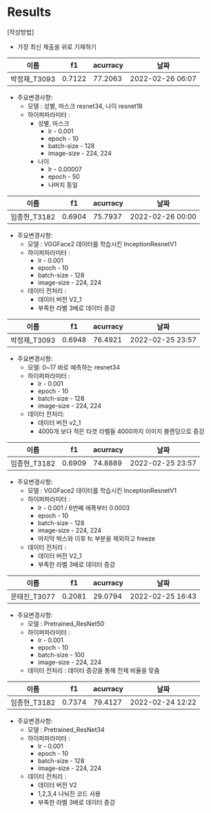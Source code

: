 # Results
[작성방법]
- 가장 최신 제출을 위로 기재하기

이름|f1|acurracy|날짜|
|------|---|---|-----|
|박정재_T3093|0.7122|77.2063|2022-02-26 06:07|

- 주요변경사향:
    - 모델 : 성별, 마스크 resnet34, 나이 resnet18
    - 하이퍼파라미터 :
        - 성별, 마스크
            - lr - 0.001 
            - epoch - 10
            - batch-size - 128
            - image-size - 224, 224
       - 나이
            - lr - 0.00007
            - epoch - 50
            - 나머지 동일
      

이름|f1|acurracy|날짜|
|------|---|---|-----|
|임종현_T3182|0.6904|75.7937|2022-02-26 00:00|

- 주요변경사항:
    - 모델 : VGGFace2 데이터를 학습시킨 InceptionResnetV1
    - 하이퍼파라미터 : 
        - lr - 0.001 
        - epoch - 10
        - batch-size - 128
        - image-size - 224, 224
    - 데이터 전처리 : 
        - 데이터 버전 V2_1
        - 부족한 라벨 3배로 데이터 증강


이름|f1|acurracy|날짜|
|------|---|---|-----|
박정재_T3093|0.6948|76.4921|2022-02-25 23:57|

- 주요변경사항:
    - 모델: 0~17 바로 예측하는 resnet34
    - 하이퍼파라미터 :
        - lr - 0.001
        - epoch - 10
        - batch-size - 128
        - image-size - 224, 224
    - 데이터 전처리:
        - 데이터 버전 v2_1
        - 4000개 보다 적은 타겟 라벨들 4000까지 이미지 블렌딩으로 증강



이름|f1|acurracy|날짜|
|------|---|---|-----|
|임종현_T3182|0.6909|74.8889|2022-02-25 23:57|

- 주요변경사항:
    - 모델 : VGGFace2 데이터를 학습시킨 InceptionResnetV1
    - 하이퍼파라미터 : 
        - lr - 0.001 / 6번째 에폭부터 0.0003
        - epoch - 10
        - batch-size - 128
        - image-size - 224, 224
        - 마지막 박스와 이후 fc 부분을 제외하고 freeze
    - 데이터 전처리 : 
        - 데이터 버전 V2_1
        - 부족한 라벨 3배로 데이터 증강




이름|f1|acurracy|날짜|
|------|---|---|-----|
|문태진_T3077|0.2081|29.0794|2022-02-25 16:43|

- 주요변경사항:
    - 모델 : Pretrained_ResNet50
    - 하이퍼파라미터 : 
        - lr - 0.001
        - epoch - 10
        - batch-size - 100
        - image-size - 224, 224
    - 데이터 전처리 : 데이터 증강을 통해 전체 비율을 맞춤


이름|f1|acurracy|날짜|
|------|---|---|-----|
|임종현_T3182|0.7374|79.4127|2022-02-24 12:22|

- 주요변경사항:
    - 모델 : Pretrained_ResNet34
    - 하이퍼파라미터 : 
        - lr - 0.001
        - epoch - 10
        - batch-size - 128
        - image-size - 224, 224
    - 데이터 전처리 : 
        - 데이터 버전 V2
        - 1,2,3,4 나눠진 코드 사용
        - 부족한 라벨 3배로 데이터 증강
